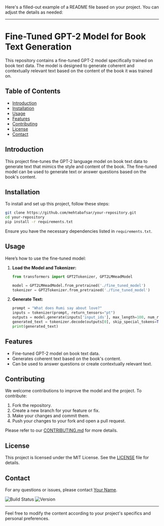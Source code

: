 Here's a filled-out example of a README file based on your project. You can adjust the details as needed:

---

# Fine-Tuned GPT-2 Model for Book Text Generation

This repository contains a fine-tuned GPT-2 model specifically trained on book text data. The model is designed to generate coherent and contextually relevant text based on the content of the book it was trained on.

## Table of Contents
- [Introduction](#introduction)
- [Installation](#installation)
- [Usage](#usage)
- [Features](#features)
- [Contributing](#contributing)
- [License](#license)
- [Contact](#contact)

## Introduction

This project fine-tunes the GPT-2 language model on book text data to generate text that mimics the style and content of the book. The fine-tuned model can be used to generate text or answer questions based on the book's content.

## Installation

To install and set up this project, follow these steps:

```bash
git clone https://github.com/mehtabafsar/your-repository.git
cd your-repository
pip install -r requirements.txt

```

Ensure you have the necessary dependencies listed in `requirements.txt`. 

## Usage

Here’s how to use the fine-tuned model:

1. **Load the Model and Tokenizer:**

   ```python
   from transformers import GPT2Tokenizer, GPT2LMHeadModel

   model = GPT2LMHeadModel.from_pretrained('./fine_tuned_model')
   tokenizer = GPT2Tokenizer.from_pretrained('./fine_tuned_model')
   ```

2. **Generate Text:**

   ```python
   prompt = "What does Rumi say about love?"
   inputs = tokenizer(prompt, return_tensors="pt")
   outputs = model.generate(inputs['input_ids'], max_length=100, num_return_sequences=1)
   generated_text = tokenizer.decode(outputs[0], skip_special_tokens=True)
   print(generated_text)
   ```

## Features

- Fine-tuned GPT-2 model on book text data.
- Generates coherent text based on the book's content.
- Can be used to answer questions or create contextually relevant text.

## Contributing

We welcome contributions to improve the model and the project. To contribute:

1. Fork the repository.
2. Create a new branch for your feature or fix.
3. Make your changes and commit them.
4. Push your changes to your fork and open a pull request.

Please refer to our [CONTRIBUTING.md](CONTRIBUTING.md) for more details.

## License

This project is licensed under the MIT License. See the [LICENSE](LICENSE) file for details.

## Contact

For any questions or issues, please contact [Your Name](mailto:your-email@example.com).

![Build Status](https://img.shields.io/badge/build-passing-brightgreen)
![Version](https://img.shields.io/badge/version-1.0.0-blue)

---

Feel free to modify the content according to your project's specifics and personal preferences.
